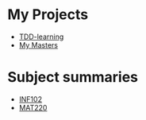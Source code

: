 
# My Projects

- <a href="https://fromsa.github.io/TDD-learning/">TDD-learning</a>
- <a href="https://fromsa.github.io/masterShifu/">My Masters</a>

# Subject summaries
- <a href="https://fromsa.github.io/INF102/">INF102</a>
- <a href="https://fromsa.github.io/MAT220/">MAT220</a>

